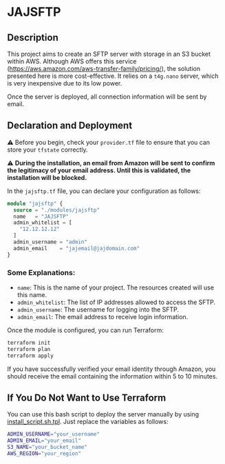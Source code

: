 # JAJSFTP

## Description

This project aims to create an SFTP server with storage in an S3 bucket within AWS. Although AWS offers this service (https://aws.amazon.com/aws-transfer-family/pricing/), the solution presented here is more cost-effective. It relies on a `t4g.nano` server, which is very inexpensive due to its low power.

Once the server is deployed, all connection information will be sent by email.

## Declaration and Deployment

⚠️ Before you begin, check your `provider.tf` file to ensure that you can store your `tfstate` correctly.

⚠️ **During the installation, an email from Amazon will be sent to confirm the legitimacy of your email address. Until this is validated, the installation will be blocked.**

In the `jajsftp.tf` file, you can declare your configuration as follows:

```terraform
module "jajsftp" {
  source = "./modules/jajsftp"
  name   = "JAJSFTP"
  admin_whitelist = [
    "12.12.12.12"
  ]
  admin_username = "admin"
  admin_email    = "jajemail@jajdomain.com"
}

```

### Some Explanations:

- `name`: This is the name of your project. The resources created will use this name.
- `admin_whitelist`: The list of IP addresses allowed to access the SFTP.
- `admin_username`: The username for logging into the SFTP.
- `admin_email`: The email address to receive login information.

Once the module is configured, you can run Terraform:

```bash
terraform init
terraform plan
terraform apply
```

If you have successfully verified your email identity through Amazon, you should receive the email containing the information within 5 to 10 minutes.

## If You Do Not Want to Use Terraform

You can use this bash script to deploy the server manually by using [install_script.sh.tpl](./modules/jajsftp/install_script.sh.tpl). Just replace the variables as follows:

```bash
ADMIN_USERNAME="your_username"
ADMIN_EMAIL="your_email"
S3_NAME="your_bucket_name"
AWS_REGION="your_region"
```
